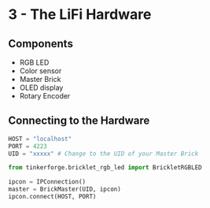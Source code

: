 # 3 - The LiFi Hardware

## Components

* RGB LED
* Color sensor
* Master Brick
* OLED display
* Rotary Encoder

## Connecting to the Hardware

```python
HOST = "localhost"
PORT = 4223
UID = "xxxxx" # Change to the UID of your Master Brick

from tinkerforge.bricklet_rgb_led import BrickletRGBLED

ipcon = IPConnection()
master = BrickMaster(UID, ipcon)
ipcon.connect(HOST, PORT)
```
